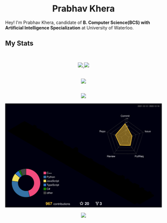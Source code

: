 

<h1 align="center">
  <b>Prabhav Khera</b>
</h1>
<!-- <img align="right" width=400px height=400px alt="landing gif" src="https://github.com/probro27/landing-design/blob/main/PK%20.gif" /> -->

Hey! I'm Prabhav Khera, candidate of **B. Computer Science(BCS) with Artificial Intelligence Specialization** at University of Waterloo.

## My Stats

<br/>
<p align="center">
  <a href="https://abhigyantrips.dev/">
  <img width="49.5%" src="https://github-readme-stats.vercel.app/api?username=probro27&show_icons=true&theme=dracula&hide_border=true" />
    <img width="49.5%" src="https://github-readme-streak-stats.herokuapp.com/?user=probro27&theme=dracula&hide_border=true" />
    
  </a>
</p>
<br>


<div align = "center">
  <img align="center" src= "https://github-profile-trophy.vercel.app/?username=probro27&theme=dracula&rank=S,AAA,AA,B,C,A&margin-w=10" />
</div>
<br>
<div align = "center">
  <p>
    <img src="https://github-readme-stats.vercel.app/api/top-langs/?username=probro27&theme=dracula&layout=compact" />
  </p>
</div>

<div align = "center">
  <p>
   <img src="./profile-3d-contrib/profile-night-rainbow.svg" />
<!--     ![](./profile-3d-contrib/profile-green-animate.svg) -->
    
  </p>
</div>

<p align="center">
  <a href="https://skillicons.dev">
    <img src="https://skillicons.dev/icons?i=c,cpp,cs,js,html,css,dart,figma,firebase,flask,flutter,git,graphql,heroku,linux,mongodb,mysql,nodejs,postgres,py,react,swift,vscode,bash,redis" />
  </a>
</p>
